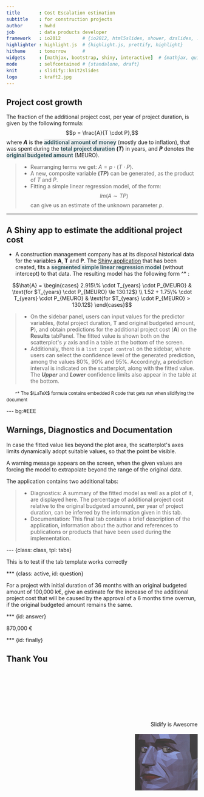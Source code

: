 ```yaml
---
title       : Cost Escalation estimation 
subtitle    : for construction projects
author      : hwhd
job         : data products developer
framework   : io2012        # {io2012, html5slides, shower, dzslides, ...}
highlighter : highlight.js  # {highlight.js, prettify, highlight}
hitheme     : tomorrow      # 
widgets     : [mathjax, bootstrap, shiny, interactive]  # {mathjax, quiz, bootstrap}
mode        : selfcontained # {standalone, draft}
knit        : slidify::knit2slides
logo        : kraft2.jpg
---
```


## Project  cost growth
<style>
strong {
  font-weight: bold;
}
em {
  font-style: italic;
}
.description {
  color: #345962;
  background:#EEE;
  font-weight:bold;
}
.footnote { 
font-size: smaller; margin-left: 2em; 
}
</style>

The fraction of the additional project cost, per year of project duration, is given by the following formula:
  $$p = \frac{A}{T \cdot P},$$ 
where **$A$** is the <span class="description">additional amount of money</span> (mostly due to inflation), that was spent during the <span class="description">total project duration</span> **$(T)$** in years, and **$P$** denotes the <span class="description">original budgeted amount</span> (MEURO). 

> - Rearranging terms we get: $A = p \cdot (T \cdot P).$
> - A new, composite variable **$(TP)$** can be generated, as the product of $T$ and $P$.
> - Fitting a simple linear regression model, of the form:
$$lm(A \sim TP)$$
can give us an estimate of the unknown parameter $p$.

--- 

## A Shiny app to estimate the additional project cost

- A construction management company has at its disposal historical data for the variables **A**, **T** and **P**. The [Shiny application](http://hwhd.shinyapps.io/pr_cost_esc) that has been created, fits a <span class="description">segmented simple linear regression model</span> (without intercept) to that data. The resulting model has the following form ^* :


$$\hat{A} = \begin{cases}
  2.915\% \cdot T_{years} \cdot P_{MEURO} & \text{for $T_{years} \cdot P_{MEURO} \le 130.12$} \\
  1.52 + 1.75\% \cdot T_{years} \cdot P_{MEURO} & \text{for $T_{years} \cdot P_{MEURO} > 130.12$}
\end{cases}$$
> - On the sidebar panel, users can input values for the predictor variables, (total project duration, **T** and original budgeted amount, **P**), and obtain predictions for the additional project cost (**A**) on the **Results** tabPanel. The fitted value is shown both on the scatterplot's $y$ axis and in a table at the bottom of the screen.  
> - Additionaly, there is a <code>list input control</code> on the sidebar, where users can select the confidence level of the generated prediction, among the values 80%, 90% and 95%. Accordingly, a prediction interval is indicated on the scatterplot, along with the fitted value. The <strong><em>Upper</em></strong> and <strong><em>Lower</em></strong> confidence limits also appear in the table at the bottom. 

<span class="footnote">^* The $\LaTeX$ formula contains embedded R code that gets run when slidifying the document</span>


--- bg:#EEE

## Warnings, Diagnostics and Documentation

In case the fitted value lies beyond the plot area, the scatterplot's axes limits dynamically adopt suitable values, so that the point be visible.   

<div class="alert alert-info">
<p>A warning message appears on the screen, when the given values are forcing the model to extrapolate beyond the range of the original data.</p>
</div>

The application contains two additional tabs:

> - Diagnostics: A summary of the fitted model as well as a plot of it, are displayed here. The percentage of additional project cost relative to the original budgeted amounnt, per year of project duration, can be inferred by the information given in this tab.
> - Documentation: This final tab contains a brief description of the application, information about the author and references to publications or products that have been used during the implementation.  


--- {class: class, tpl: tabs}

This is to test if the tab template works correctly

*** {class: active, id: question}

For a project with initial duration of 36 months with an original budgeted amount of 100,000 k€, give an estimate for the increase of the additional project cost that will be caused by the approval of a 6 months time overrun, if the original budgeted amount remains the same.


*** {id: answer}

870,000 €

*** {id: finally}
## Thank You

<br><br><br><br><br><br><br> 
<div style='text-align: right;'>
    Slidify is Awesome <br><br>
    <img src='assets/img/kraft3.bmp' />
</div>

<!-- 
---  

## A Simple Plot ##

Let us create a simple scatterplot.


```r
require(ggplot2)
qplot(wt, mpg, data = mtcars)
```

<img src="figure/simple-plot.png" title="plot of chunk simple-plot" alt="plot of chunk simple-plot" style="display: block; margin: auto;" />

-->

